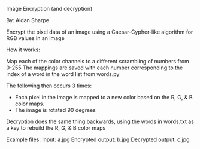 Image Encryption (and decryption)

By: Aidan Sharpe

Encrypt the pixel data of an image using a Caesar-Cypher-like algorithm for RGB values in an image

How it works:

Map each of the color channels to a different scrambling of numbers from 0-255
The mappings are saved with each number corresponding to the index of a word in the word list from words.py

The following then occurs 3 times:
- Each pixel in the image is mapped to a new color based on the R, G, & B color maps.
- The image is rotated 90 degrees

Decryption does the same thing backwards, using the words in words.txt as a key to rebuild the R, G, & B color maps

Example files:
Input: a.jpg
Encrypted output: b.jpg
Decrypted output: c.jpg